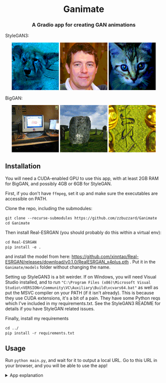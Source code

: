<h1 align="center">
Ganimate
</h1>
<h3 align="center">
A Gradio app for creating GAN animations
</h3>


StyleGAN3:
<p align="middle">
  <img src="assets/walldog_small.gif" width="30%" /> 
  <img src="assets/ffhq_compressed.gif" width="30%" />
  <img src="assets/weird_cat_small.gif" width="30%" />
</p>

BigGAN:
<p align="middle">
  <img src="assets/computer.gif" width="30%" />
  <img src="assets/stone.gif" width="30%" />
  <img src="assets/abstract.gif" width="30%" /> 
</p>

## Installation
You will need a CUDA-enabled GPU to use this app, with at least 2GB RAM for BigGAN,
and possibly 4GB or 6GB for StyleGAN.

First, if you don't have `ffmpeg`, set it up and make sure the executables are accessible on PATH.

Clone the repo, including the submodules:
```
git clone --recurse-submodules https://github.com/zzbuzzard/Ganimate
cd Ganimate
```
Then install Real-ESRGAN (you should probably do this within a virtual env):
```
cd Real-ESRGAN
pip install -e .
```
and install the model from here: https://github.com/xinntao/Real-ESRGAN/releases/download/v0.1.0/RealESRGAN_x4plus.pth
. Put it in the `Ganimate/models` folder without changing the name.

Setting up StyleGAN3 is a bit weirder.
If on Windows, you will need Visual Studio installed,
and to run `"C:\Program Files (x86)\Microsoft Visual Studio\<VERSION>\Community\VC\Auxiliary\Build\vcvars64.bat"`
as well as put the MSVC compiler on your PATH (if it isn't already).
This is because they use CUDA extensions, it's a bit of a pain.
They have some Python reqs which I've included in my requirements.txt.
See the StyleGAN3 README for details if you have StyleGAN related issues.

Finally, install my requirements
```
cd ../
pip install -r requirements.txt
```

## Usage
Run `python main.py`, and wait for it to output a local URL.
Go to this URL in your browser, and you will be able to use the app!

<details>
<summary>App explanation</summary>

### GenObj Screen
<p align="center">
    <img src="assets/genobj.png" width="80%"/>
</p>
There are various settings shared between the models, such as batch size,
and optional upscaling / background removal. There are also
tiling options - TILE works by modifying convolutional layers,
and produces cool seamless results for BigGAN,
but does not work for StyleGAN. The mirror-based ones are less
cool but work for both.

Generate stuff with Generate, and it'll appear on the right.
Select the ones you like and press 'Save' - they'll go in the
(permanent) window on the left.

Choose between BigGAN and StyleGAN at the top.

#### BigGAN
Classes refers to ImageNet classes. Z-mul and C-mul multiply
the latent, leading to messed up (but kind of interesting) outputs like this:
<p align="left">
    <img src="assets/biggan_high_z_mul.png" width="100"/>
</p>

#### StyleGAN
W-mul and W-noise modify the intermediate latent in W space.
Z-mul isn't so important here, but W-mul will similarly produce
messed up / abstract images.
There are lots of models to choose from. Select one and press
generate, and it will automatically be downloaded to the `models` folder 
(they are around 300MB each).

### AnimObj Screen
<p align="center">
    <img src="assets/animobj.png" width="80%"/>
</p>
Here you can animate the 'objects' which you saved in the GenObj screen.
The correct GAN and settings for that object are automatically loaded,
so just set the animation parameters and click Animate, and it'll create a
video file.

### Anim Screen
<p align="center">
    <img src="assets/anim.png" width="80%"/>
</p>
Finally, this screen is for producing interpolation animations from scratch.
Several latents are generated, and a loop formed between them, leading to a nice
seamless animation like this one:

<p align="left">
    <img src="assets/ffhq_compressed.gif" width="200" />
</p>
To save an animation, give it a name and click 'Save anim'.
The animations are saved in `anims/[name].mp4`


The generation settings are shared between this tab and GenObj.


</details>

